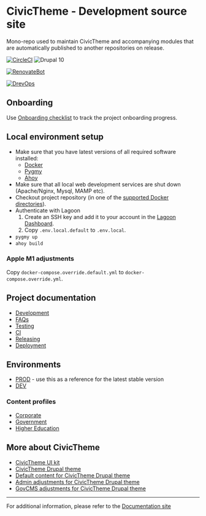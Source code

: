 # CivicTheme - Development source site
Mono-repo used to maintain CivicTheme and accompanying modules that are automatically published to another repositories on release.

[![CircleCI](https://circleci.com/gh/salsadigitalauorg/civictheme_source.svg?style=shield)](https://circleci.com/gh/salsadigitalauorg/civictheme_source)
![Drupal 10](https://img.shields.io/badge/Drupal-10-blue.svg)

[![RenovateBot](https://img.shields.io/badge/RenovateBot-enabled-brightgreen.svg?logo=renovatebot)](https://renovatebot.com)


[//]: # (DO NOT REMOVE THE BADGE BELOW. IT IS USED BY DREVOPS TO TRACK INTEGRATION)

[![DrevOps](https://img.shields.io/badge/DrevOps-develop-blue.svg)](https://github.com/drevops/drevops/tree/develop)

[//]: # (Remove the section below once onboarding is finished)
## Onboarding
Use [Onboarding checklist](docs/onboarding.md) to track the project onboarding progress.

## Local environment setup
- Make sure that you have latest versions of all required software installed:
  - [Docker](https://www.docker.com/)
  - [Pygmy](https://github.com/pygmystack/pygmy)
  - [Ahoy](https://github.com/ahoy-cli/ahoy)
- Make sure that all local web development services are shut down (Apache/Nginx, Mysql, MAMP etc).
- Checkout project repository (in one of the [supported Docker directories](https://docs.docker.com/docker-for-mac/osxfs/#access-control)).
- Authenticate with Lagoon
  1. Create an SSH key and add it to your account in the [Lagoon Dashboard](https://ui-lagoon-master.ch.amazee.io/).
  2. Copy `.env.local.default` to `.env.local`.
- `pygmy up`
- `ahoy build`

### Apple M1 adjustments

Copy `docker-compose.override.default.yml` to `docker-compose.override.yml`.

## Project documentation

- [Development](docs/development.md)
- [FAQs](docs/faqs.md)
- [Testing](docs/testing.md)
- [CI](docs/ci.md)
- [Releasing](docs/releasing.md)
- [Deployment](docs/deployment.md)

## Environments

- [PROD](https://default.civictheme.io) - use this as a reference for the latest stable version
- [DEV](https://defaultdev.civictheme.io)

### Content profiles

- [Corporate](https://nginx-php.content-corporate.civictheme-source.lagoon.salsa.hosting/)
- [Government](https://nginx-php.content-government.civictheme-source.lagoon.salsa.hosting/)
- [Higher Education](https://nginx-php.content-highereducation.civictheme-source.lagoon.salsa.hosting/)

## More about CivicTheme

- [CivicTheme UI kit](https://github.com/salsadigitalauorg/civictheme_library)
- [CivicTheme Drupal theme](https://www.drupal.org/project/civictheme)
- [Default content for CivicTheme Drupal theme](https://github.com/salsadigitalauorg/civictheme_content)
- [Admin adjustments for CivicTheme Drupal theme](https://github.com/salsadigitalauorg/civictheme_admin)
- [GovCMS adjustments for CivicTheme Drupal theme](https://github.com/salsadigitalauorg/civictheme_govcms)

---

For additional information, please refer to the [Documentation site](https://docs.civictheme.io/)

